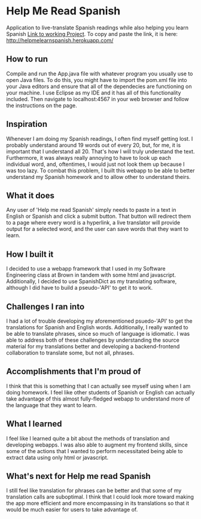 # Help Me Read Spanish
Application to live-translate Spanish readings while also helping you learn Spanish
[Link to working Project](http://helpmelearnspanish.herokuapp.com/).
To copy and paste the link, it is here: http://helpmelearnspanish.herokuapp.com/

## How to run
Compile and run the App.java file with whatever program you usually use to open Java files. To do this, you might have to import the pom.xml file into your Java editors and ensure that all of the dependecies are functioning on your machine. I use Eclipse as my IDE and it has all of this functionality included. Then navigate to localhost:4567 in your web browser and follow the instructions on the page.

## Inspiration
Whenever I am doing my Spanish readings, I often find myself getting lost. I probably understand around 19 words out of every 20, but, for me, it is important that I understand all 20. That's how I will truly understand the text. Furthermore, it was always really annoying to have to look up each individual word, and, oftentimes, I would just not look them up because I was too lazy. To combat this problem, I built this webapp to be able to better understand my Spanish homework and to allow other to understand theirs. 

## What it does
Any user of 'Help me read Spanish' simply needs to paste in a text in English or Spanish and click a submit button. That button will redirect them to a page where every word is a hyperlink, a live translator will provide output for a selected word, and the user can save words that they want to learn.

## How I built it
I decided to use a webapp framework that I used in my Software Engineering class at Brown in tandem with some html and javascript. Additionally, I decided to use SpanishDict as my translating software, although I did have to build a pseudo-'API' to get it to work.

## Challenges I ran into
I had a lot of trouble developing my aforementioned psuedo-'API' to get the translations for Spanish and English words. Additionally, I really wanted to be able to translate phrases, since so much of language is idiomatic. I was able to address both of these challenges by understanding the source material for my translations better and developing a backend-frontend collaboration to translate some, but not all, phrases.

## Accomplishments that I'm proud of
I think that this is something that I can actually see myself using when I am doing homework. I feel like other students of Spanish or English can actually take advantage of this almost fully-fledged webapp to understand more of the language that they want to learn.

## What I learned
I feel like I learned quite a bit about the methods of translation and developing webapps. I was also able to augment my frontend skills, since some of the actions that I wanted to perform necessitated being able to extract data using only html or javascript.

## What's next for Help me read Spanish
I still feel like translation for phrases can be better and that some of my translation calls are suboptimal. I think that I could look more toward making the app more efficient and more encompassing in its translations so that it would be much easier for users to take advantage of.
